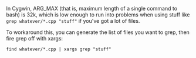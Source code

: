 In Cygwin, ARG_MAX (that is, maximum length of a single command to bash) is
32k, which is low enough to run into problems when using stuff like `grep
whatever/*.cpp "stuff"` if you've got a lot of files.

To workaround this, you can generate the list of files you want to grep, then
fire grep off with xargs:

```
find whatever/*.cpp | xargs grep "stuff"
```
